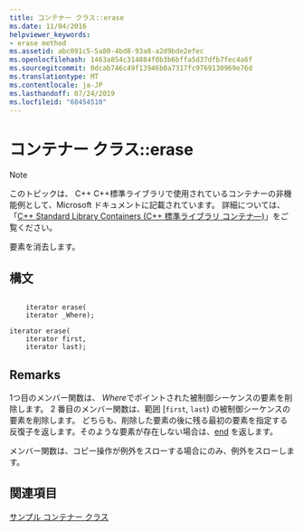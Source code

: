 ```yaml
---
title: コンテナー クラス::erase
ms.date: 11/04/2016
helpviewer_keywords:
- erase method
ms.assetid: abc091c5-5a80-4bd8-93a8-a2d9bde2efec
ms.openlocfilehash: 1463a854c314884f0b3b6bffa5d37dfb7fec4a6f
ms.sourcegitcommit: 0dcab746c49f13946b0a7317fc9769130969e76d
ms.translationtype: MT
ms.contentlocale: ja-JP
ms.lasthandoff: 07/24/2019
ms.locfileid: "68454510"
---
```

# <a name="container-classerase"></a>コンテナー クラス::erase

> [!NOTE]
> このトピックは、 C++ C++標準ライブラリで使用されているコンテナーの非機能例として、Microsoft ドキュメントに記載されています。 詳細については、「[C++ Standard Library Containers (C++ 標準ライブラリ コンテナ―)](../standard-library/stl-containers.md)」をご覧ください。

要素を消去します。

## <a name="syntax"></a>構文

```

    iterator erase(
    iterator _Where);

iterator erase(
    iterator first,
    iterator last);
```

## <a name="remarks"></a>Remarks

1つ目のメンバー関数は、 *Where*でポイントされた被制御シーケンスの要素を削除します。 2 番目のメンバー関数は、範囲 [`first`, `last`) の被制御シーケンスの要素を削除します。 どちらも、削除した要素の後に残る最初の要素を指定する反復子を返します。そのような要素が存在しない場合は、[end](../standard-library/container-class-end.md) を返します。

メンバー関数は、コピー操作が例外をスローする場合にのみ、例外をスローします。

## <a name="see-also"></a>関連項目

[サンプル コンテナー クラス](../standard-library/sample-container-class.md)
